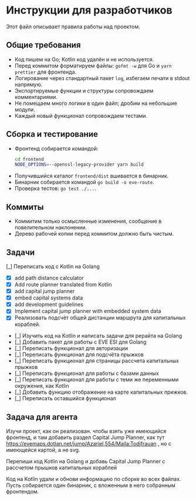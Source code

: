 # Инструкции для разработчиков

Этот файл описывает правила работы над проектом.

## Общие требования
- Код пишем на Go; Kotlin код удалён и не используется.
- Перед коммитом форматируем файлы: `gofmt -w` для Go и `yarn prettier` для фронтенда.
- Логирование через стандартный пакет `log`, избегаем печати в stdout напрямую.
- Экспортируемые функции и структуры сопровождаем комментариями.
- Не помещаем много логики в один файл; дробим на небольшие модули.
- Каждый новый функционал сопровождаем тестами.

## Сборка и тестирование
- Фронтенд собирается командой:
  ```bash
  cd frontend
  NODE_OPTIONS=--openssl-legacy-provider yarn build
  ```
- Получившийся каталог `frontend/dist` вшивается в бинарник.
- Бинарник собирается командой `go build -o eve-route`.
- Проверка тестов: `go test ./...`.

## Коммиты
- Коммитим только осмысленные изменения, сообщение в повелительном наклонении.
- Дерево рабочей копии перед коммитом должно быть чистым.

## Задачи
[_] Переписать код с Kotlin на Golang
- [x] add path distance calculator
- [x] Add route planner translated from Kotlin
- [x] add capital jump planner
- [x] embed capital systems data
- [x] add development guidelines
- [x] Implement capital jump planner with embedded system data
- [x] Реализовать подсчёт общей дистанции маршрута для капитальных кораблей.
- [_] Изучить код на Kotlin и написать задачи для рерайта на Golang
- [_] Добавить пакет для работы с EVE ESI для Golang
- [_] Переписать функционал для авторизации
- [_] Переписать функционал для подсчёта прыжков
- [_] Переписать функционал для страницы рассчета капитальных прыжков
- [_] Переписать функционал для работы с базами данных
- [_] Переписать функционал для работы с теми же переменными окружения, как Kotlin
- [_] Добавить функцию отображение на карте капитальных прижков.
- [_] Переписать оставшийся функционал


## Задача для агента


Изучи проект, как он реализован. чтобы взять уже имеющийся фронтенд, и там добавить раздел Capital Jump Planner, как тут https://evemaps.dotlan.net/jump/Azariel,554/Maila:Todifrauan  , но с имеющейся картой, а не svg.

Перепиши код Kotlin на  Golang и добавь Capital Jump Planner с рассчетом прышков капитальных кораблей



Код на Kotlin удали и обнови информацию по сборке во всех файлах. 
Пусть собирается один бинарник, с вложенным в него собранным фронтендом.
